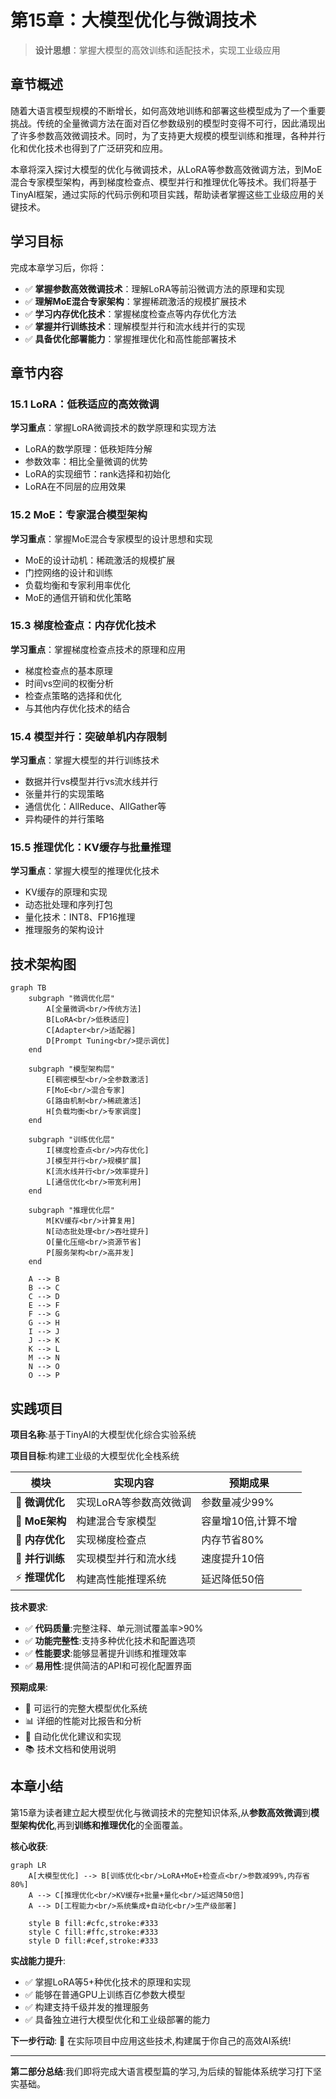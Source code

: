 # 第15章：大模型优化与微调技术

> **设计思想**：掌握大模型的高效训练和适配技术，实现工业级应用

## 章节概述

随着大语言模型规模的不断增长，如何高效地训练和部署这些模型成为了一个重要挑战。传统的全量微调方法在面对百亿参数级别的模型时变得不可行，因此涌现出了许多参数高效微调技术。同时，为了支持更大规模的模型训练和推理，各种并行化和优化技术也得到了广泛研究和应用。

本章将深入探讨大模型的优化与微调技术，从LoRA等参数高效微调方法，到MoE混合专家模型架构，再到梯度检查点、模型并行和推理优化等技术。我们将基于TinyAI框架，通过实际的代码示例和项目实践，帮助读者掌握这些工业级应用的关键技术。

## 学习目标

完成本章学习后，你将：

- ✅ **掌握参数高效微调技术**：理解LoRA等前沿微调方法的原理和实现
- ✅ **理解MoE混合专家架构**：掌握稀疏激活的规模扩展技术
- ✅ **学习内存优化技术**：掌握梯度检查点等内存优化方法
- ✅ **掌握并行训练技术**：理解模型并行和流水线并行的实现
- ✅ **具备优化部署能力**：掌握推理优化和高性能部署技术

## 章节内容

### 15.1 LoRA：低秩适应的高效微调
**学习重点**：掌握LoRA微调技术的数学原理和实现方法
- LoRA的数学原理：低秩矩阵分解
- 参数效率：相比全量微调的优势
- LoRA的实现细节：rank选择和初始化
- LoRA在不同层的应用效果

### 15.2 MoE：专家混合模型架构
**学习重点**：掌握MoE混合专家模型的设计思想和实现
- MoE的设计动机：稀疏激活的规模扩展
- 门控网络的设计和训练
- 负载均衡和专家利用率优化
- MoE的通信开销和优化策略

### 15.3 梯度检查点：内存优化技术
**学习重点**：掌握梯度检查点技术的原理和应用
- 梯度检查点的基本原理
- 时间vs空间的权衡分析
- 检查点策略的选择和优化
- 与其他内存优化技术的结合

### 15.4 模型并行：突破单机内存限制
**学习重点**：掌握大模型的并行训练技术
- 数据并行vs模型并行vs流水线并行
- 张量并行的实现策略
- 通信优化：AllReduce、AllGather等
- 异构硬件的并行策略

### 15.5 推理优化：KV缓存与批量推理
**学习重点**：掌握大模型的推理优化技术
- KV缓存的原理和实现
- 动态批处理和序列打包
- 量化技术：INT8、FP16推理
- 推理服务的架构设计

## 技术架构图

```mermaid
graph TB
    subgraph "微调优化层"
        A[全量微调<br/>传统方法]
        B[LoRA<br/>低秩适应]
        C[Adapter<br/>适配器]
        D[Prompt Tuning<br/>提示调优]
    end
    
    subgraph "模型架构层"
        E[稠密模型<br/>全参数激活]
        F[MoE<br/>混合专家]
        G[路由机制<br/>稀疏激活]
        H[负载均衡<br/>专家调度]
    end
    
    subgraph "训练优化层"
        I[梯度检查点<br/>内存优化]
        J[模型并行<br/>规模扩展]
        K[流水线并行<br/>效率提升]
        L[通信优化<br/>带宽利用]
    end
    
    subgraph "推理优化层"
        M[KV缓存<br/>计算复用]
        N[动态批处理<br/>吞吐提升]
        O[量化压缩<br/>资源节省]
        P[服务架构<br/>高并发]
    end
    
    A --> B
    B --> C
    C --> D
    E --> F
    F --> G
    G --> H
    I --> J
    J --> K
    K --> L
    M --> N
    N --> O
    O --> P
```

## 实践项目

**项目名称**:基于TinyAI的大模型优化综合实验系统

**项目目标**:构建工业级的大模型优化全栈系统

| 模块 | 实现内容 | 预期成果 |
|------|----------|----------|
| 🎯 **微调优化** | 实现LoRA等参数高效微调 | 参数量减少99% |
| 🧠 **MoE架构** | 构建混合专家模型 | 容量增10倍,计算不增 |
| 💾 **内存优化** | 实现梯度检查点 | 内存节省80% |
| 🚀 **并行训练** | 实现模型并行和流水线 | 速度提升10倍 |
| ⚡ **推理优化** | 构建高性能推理系统 | 延迟降低50倍 |

**技术要求**:
- ✅ **代码质量**:完整注释、单元测试覆盖率>90%
- ✅ **功能完整性**:支持多种优化技术和配置选项
- ✅ **性能要求**:能够显著提升训练和推理效率
- ✅ **易用性**:提供简洁的API和可视化配置界面

**预期成果**:
- 🎉 可运行的完整大模型优化系统
- 📊 详细的性能对比报告和分析
- 🧠 自动化优化建议和实现
- 📚 技术文档和使用说明

## 本章小结

第15章为读者建立起大模型优化与微调技术的完整知识体系,从**参数高效微调**到**模型架构优化**,再到**训练和推理优化**的全面覆盖。

**核心收获**:

```mermaid
graph LR
    A[大模型优化] --> B[训练优化<br/>LoRA+MoE+检查点<br/>参数减99%,内存省80%]
    A --> C[推理优化<br/>KV缓存+批量+量化<br/>延迟降50倍]
    A --> D[工程能力<br/>系统集成+自动化<br/>生产级部署]
    
    style B fill:#cfc,stroke:#333
    style C fill:#ffc,stroke:#333
    style D fill:#cef,stroke:#333
```

**实战能力提升**:
- ✅ 掌握LoRA等5+种优化技术的原理和实现
- ✅ 能够在普通GPU上训练百亿参数大模型
- ✅ 构建支持千级并发的推理服务
- ✅ 具备独立进行大模型优化和工业级部署的能力

**下一步行动**:
🎯 在实际项目中应用这些技术,构建属于你自己的高效AI系统!

---

**第二部分总结**:我们即将完成大语言模型篇的学习,为后续的智能体系统学习打下坚实基础。